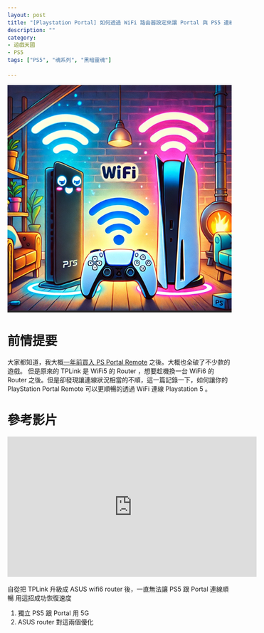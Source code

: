 ```yaml
---
layout: post
title: "[Playstation Portal] 如何透過 WiFi 路由器設定來讓 Portal 與 PS5 連線更加順暢"
description: ""
category: 
- 遊戲天國 
- PS5
tags: ["PS5", "魂系列", "黑暗靈魂"]

---
```


![image-20250117150311115](../images/2022/image-20250117150311115.png)

# 前情提要

大家都知道，我大概[一年前買入 PS Portal Remote](https://www.evanlin.com/game-demon-soul-remake/) 之後。大概也全破了不少款的遊戲。 但是原來的 TPLink 是 WiFi5 的 Router ，想要趁機換一台 WiFi6 的 Router 之後。但是卻發現讓連線狀況相當的不順，這一篇記錄一下，如何讓你的 PlayStation Portal Remote 可以更順暢的透過 WiFi 連線 Playstation 5 。



# 參考影片

<iframe width="560" height="315" src="https://www.youtube.com/embed/aP7tGEaoZSo?si=uZ4RK3WuEgpymEsU" title="YouTube video player" frameborder="0" allow="accelerometer; autoplay; clipboard-write; encrypted-media; gyroscope; picture-in-picture; web-share" referrerpolicy="strict-origin-when-cross-origin" allowfullscreen></iframe>

自從把 TPLink 升級成 ASUS wifi6 router 後，一直無法讓 PS5 跟 Portal 連線順暢 用這招成功恢復速度 

1. 獨立 PS5 跟 Portal 用 5G 
2. ASUS router 對這兩個優化